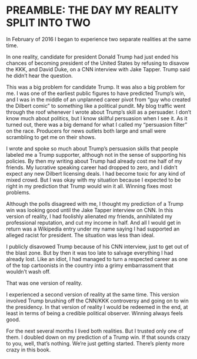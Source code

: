 # PREAMBLE: THE DAY MY REALITY SPLIT INTO TWO
In February of 2016 I began to experience two separate realities at the same time.

In one reality, candidate for president Donald Trump had just ended his chances of becoming president of the United States by refusing to disavow the KKK, and David Duke, on a CNN interview with Jake Tapper. Trump said he didn’t hear the question.

This was a big problem for candidate Trump. It was also a big problem for me. I was one of the earliest public figures to have predicted Trump’s win, and I was in the middle of an unplanned career pivot from “guy who created the Dilbert comic” to something like a political pundit. My blog traffic went through the roof whenever I wrote about Trump’s skill as a persuader. I don’t know much about politics, but I know skillful persuasion when I see it. As it turned out, there was a big demand for what I called my “persuasion filter” on the race. Producers for news outlets both large and small were scrambling to get me on their shows.

I wrote and spoke so much about Trump’s persuasion skills that people labeled me a Trump supporter, although not in the sense of supporting his policies. By then my writing about Trump had already cost me half of my friends. My lucrative speaking career had dropped to zero, and I didn’t expect any new Dilbert licensing deals. I had become toxic for any kind of mixed crowd. But I was okay with my situation because I expected to be right in my prediction that Trump would win it all. Winning fixes most problems.

Although the polls disagreed with me, I thought my prediction of a Trump win was looking good until the Jake Tapper interview on CNN. In this version of reality, I had foolishly alienated my friends, annihilated my professional reputation, and cut my income in half. And all I would get in return was a Wikipedia entry under my name saying I had supported an alleged racist for president. The situation was less than ideal.

I publicly disavowed Trump because of his CNN interview, just to get out of the blast zone. But by then it was too late to salvage everything I had already lost. Like an idiot, I had managed to turn a respected career as one of the top cartoonists in the country into a grimy embarrassment that wouldn’t wash off.

That was one version of reality.

I experienced a second version of reality at the same time. This version involved Trump brushing off the CNN/KKK controversy and going on to win the presidency. In that version of reality I would be redeemed in the end, at least in terms of being a credible political observer. Winning always feels good.

For the next several months I lived both realities. But I trusted only one of them. I doubled down on my prediction of a Trump win. If that sounds crazy to you, well, that’s nothing. We’re just getting started. There’s plenty more crazy in this book.